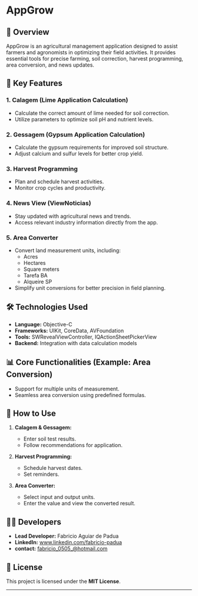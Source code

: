 
# AppGrow

## 📱 Overview

AppGrow is an agricultural management application designed to assist farmers and agronomists in optimizing their field activities. It provides essential tools for precise farming, soil correction, harvest programming, area conversion, and news updates.

## 🚀 Key Features

### 1. **Calagem (Lime Application Calculation)**  
- Calculate the correct amount of lime needed for soil correction.
- Utilize parameters to optimize soil pH and nutrient levels.

### 2. **Gessagem (Gypsum Application Calculation)**  
- Calculate the gypsum requirements for improved soil structure.
- Adjust calcium and sulfur levels for better crop yield.

### 3. **Harvest Programming**  
- Plan and schedule harvest activities.
- Monitor crop cycles and productivity.

### 4. **News View (ViewNoticias)**  
- Stay updated with agricultural news and trends.
- Access relevant industry information directly from the app.

### 5. **Area Converter**  
- Convert land measurement units, including:  
  - Acres  
  - Hectares  
  - Square meters  
  - Tarefa BA  
  - Alqueire SP  
- Simplify unit conversions for better precision in field planning.

## 🛠️ Technologies Used

- **Language:** Objective-C  
- **Frameworks:** UIKit, CoreData, AVFoundation  
- **Tools:** SWRevealViewController, IQActionSheetPickerView  
- **Backend:** Integration with data calculation models  

## 📊 Core Functionalities (Example: Area Conversion)

- Support for multiple units of measurement.  
- Seamless area conversion using predefined formulas.

## 📖 How to Use

1. **Calagem & Gessagem:**  
   - Enter soil test results.  
   - Follow recommendations for application.  

2. **Harvest Programming:**  
   - Schedule harvest dates.  
   - Set reminders.  

3. **Area Converter:**  
   - Select input and output units.  
   - Enter the value and view the converted result.

## 🧑‍💻 **Developers**
- **Lead Developer:** Fabricio Aguiar de Padua
- **LinkedIn:** www.linkedin.com/fabricio-padua  
- **contact:** fabricio_0505_@hotmail.com

## 📝 License

This project is licensed under the **MIT License**.

---



